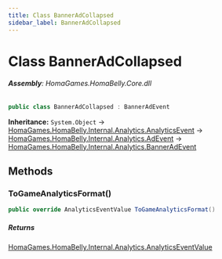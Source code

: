 ```yaml
---
title: Class BannerAdCollapsed
sidebar_label: BannerAdCollapsed
---
```

# Class BannerAdCollapsed


###### **Assembly**: HomaGames.HomaBelly.Core.dll

```csharp title="Declaration"
public class BannerAdCollapsed : BannerAdEvent
```
**Inheritance:** `System.Object` -> [HomaGames.HomaBelly.Internal.Analytics.AnalyticsEvent](../HomaGames.HomaBelly.Internal.Analytics/AnalyticsEvent) -> [HomaGames.HomaBelly.Internal.Analytics.AdEvent](../HomaGames.HomaBelly.Internal.Analytics/AdEvent) -> [HomaGames.HomaBelly.Internal.Analytics.BannerAdEvent](../HomaGames.HomaBelly.Internal.Analytics/BannerAdEvent)

## Methods
### ToGameAnalyticsFormat()


```csharp title="Declaration"
public override AnalyticsEventValue ToGameAnalyticsFormat()
```

##### Returns

[HomaGames.HomaBelly.Internal.Analytics.AnalyticsEventValue](../HomaGames.HomaBelly.Internal.Analytics/AnalyticsEventValue)
